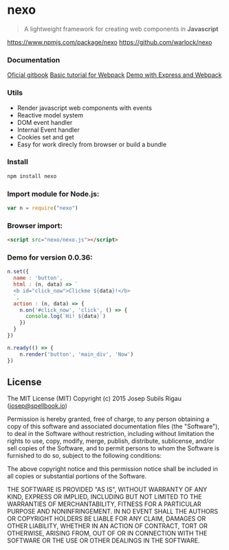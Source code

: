 # nexo
>A lightweight framework for creating web components in **Javascript**

https://www.npmjs.com/package/nexo
https://github.com/warlock/nexo

### Documentation
[Oficial gitbook](https://warlock.gitbooks.io/nexo)
[Basic tutorial for Webpack](https://warlock.gitbooks.io/nexo/component-loader.html)
[Demo with Express and Webpack](https://github.com/warlock/nexoDemo)

### Utils
* Render javascript web components with events
* Reactive model system
* DOM event handler
* Internal Event handler
* Cookies set and get
* Easy for work direcly from browser or build a bundle


### Install
```sh
npm install nexo
```

### Import module for Node.js:
```javascript
var n = require("nexo")
```

### Browser import:
```html
<script src="nexo/nexo.js"></script>
```

### Demo for version 0.0.36:
```javascript
n.set({
  name : 'button',
  html : (n, data) => `
  <b id="click_now">Clickme ${data}!</b>
  `,
  action : (n, data) => {
    n.on('#click_now', 'click', () => {
      console.log(`Hi! ${data}`)
    })
  }
})

n.ready(() => {
	n.render('button', 'main_div', 'Now')
})
```

## License
The MIT License (MIT)
Copyright (c) 2015 Josep Subils Rigau (josep@spellbook.io)

Permission is hereby granted, free of charge, to any person obtaining a copy of this software and associated documentation files (the "Software"), to deal in the Software without restriction, including without limitation the rights to use, copy, modify, merge, publish, distribute, sublicense, and/or sell copies of the Software, and to permit persons to whom the Software is furnished to do so, subject to the following conditions:

The above copyright notice and this permission notice shall be included in all copies or substantial portions of the Software.

THE SOFTWARE IS PROVIDED "AS IS", WITHOUT WARRANTY OF ANY KIND, EXPRESS OR IMPLIED, INCLUDING BUT NOT LIMITED TO THE WARRANTIES OF MERCHANTABILITY, FITNESS FOR A PARTICULAR PURPOSE AND NONINFRINGEMENT. IN NO EVENT SHALL THE AUTHORS OR COPYRIGHT HOLDERS BE LIABLE FOR ANY CLAIM, DAMAGES OR OTHER LIABILITY, WHETHER IN AN ACTION OF CONTRACT, TORT OR OTHERWISE, ARISING FROM, OUT OF OR IN CONNECTION WITH THE SOFTWARE OR THE USE OR OTHER DEALINGS IN THE SOFTWARE.
